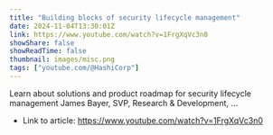 ```yaml
---
title: "Building blocks of security lifecycle management"
date: 2024-11-04T13:30:01Z
link: https://www.youtube.com/watch?v=1FrgXqVc3n0
showShare: false
showReadTime: false
thumbnail: images/misc.png
tags: ["youtube.com/@HashiCorp"]
---
```

Learn about solutions and product roadmap for security lifecycle management James Bayer, SVP, Research & Development, ...

- Link to article: https://www.youtube.com/watch?v=1FrgXqVc3n0
